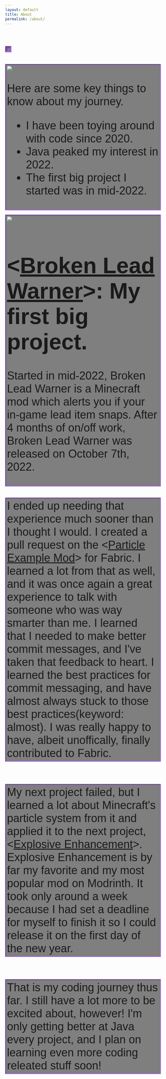 ```yaml
---
layout: default
title: About
permalink: /about/
---
```


<script>
const letters = "ABCDEFGHIJKLMNOPQRSTUVWXYZ";
const visitedKey = "visited";

window.onload = () => {
  const h1 = document.querySelector("h1");

  if (!localStorage.getItem(visitedKey)) {
    let iterations = 0;

    const interval = setInterval(() => {
      console.log("Title Text is being randomized!");
      h1.innerText = h1.dataset.value
        .split("")
        .map((letter, index) => {
          if (index < iterations) {
            return h1.dataset.value[index];
          }

          return letters[Math.floor(Math.random() * 26)];
        })
        .join("");

      if (iterations >= h1.dataset.value.length) clearInterval(interval);

      iterations += 1 / 3;
    }, 30);
  }
};

window.addEventListener("beforeunload", () => {
  localStorage.removeItem(visitedKey);
});
</script>

<h1 id="demo" style="border: 7px inset #a758ecb6; display: inline-flex; padding: 3px; backdrop-filter: blur(0px) saturate(100%) brightness(50%); font-size: 36px;"></h1>
<script>
var i = -1;
var txt = 'About Me - My Coding Journey Thus Far...';
var speed = 500;

function typeWriter() {
  if (i < txt.length) {
    document.getElementById("demo").innerHTML += txt.charAt(i);
    i++;
    if(i == 1) {
      speed = 50;
    }
    if(i == 10) {
      speed = 70;
    }
    if(i == 38) {
      speed = 300;
    }
    setTimeout(typeWriter, speed);
  }
}

this.typeWriter();
</script>
<div class="text-fade-in" style="border: 3px inset #a758ecb6; display: inline-block; padding: 3px; backdrop-filter: blur(0px) saturate(100%) brightness(50%); font-size: 36px; font-family: 'Franklin Gothic Medium', 'Arial Narrow', Arial, sans-serif">
  <div class="rightimage-container">
    <img src="../assets/images/codingLanguages.png">
  </div>
  <div class="text-container">
    <p>Here are some key things to know about my journey.</p>
    <ul>
      <li>I have been toying around with code since 2020.</li>
      <li>Java peaked my interest in 2022.</li>
      <li>The first big project I started was in mid-2022.</li>
    </ul>
  </div>
</div>
<div>
<p></p>
</div>
<div class="text-fade-in-2" style="border: 3px inset #a758ecb6; display: inline-block; padding: 3px; backdrop-filter: blur(0px) saturate(100%) brightness(50%); font-size: 36px; font-family: 'Franklin Gothic Medium', 'Arial Narrow', Arial, sans-serif">
  <div class="leftimage-container">
    <img src="../assets/images/BrokenLeadWarner.png">
  </div>
    <h1>&lt;<a href="https://modrinth.com/mod/broken-lead-warner">Broken Lead Warner</a>&gt;: My first big project.</h1>
    <p>Started in mid-2022, Broken Lead Warner is a Minecraft mod which alerts you if your in-game lead item snaps. After 4 months of on/off work, Broken Lead Warner was released on October 7th, 2022.</p>
</div>

<!-- <img src="../assets/images/skin1.png" width="auto" height="auto"> -->

<p style="border: 3px inset #a758ecb6; display: inline-block; padding: 3px; backdrop-filter: blur(0px) saturate(100%) brightness(50%); font-size: 36px; font-family: 'Franklin Gothic Medium', 'Arial Narrow', Arial, sans-serif">I ended up needing that experience much sooner than I thought I would. I created a pull request on the &lt;<a href="https://github.com/Luligabi1/ParticleExampleMod">Particle Example Mod</a>&gt; for Fabric. I learned a lot from that as well, and it was once again a great experience to talk with someone who was way smarter than me. I learned that I needed to make better commit messages, and I've taken that feedback to heart. I learned the best practices for commit messaging, and have almost always stuck to those best practices(keyword: almost). I was really happy to have, albeit unoffically, finally contributed to Fabric.</p>
<p style="border: 3px inset #a758ecb6; display: inline-block; padding: 3px; backdrop-filter: blur(0px) saturate(100%) brightness(50%); font-size: 36px; font-family: 'Franklin Gothic Medium', 'Arial Narrow', Arial, sans-serif">My next project failed, but I learned a lot about Minecraft's particle system from it and applied it to the next project, &lt;<a href="https://modrinth.com/mod/explosive-enhancement">Explosive Enhancement</a>&gt;. Explosive Enhancement is by far my favorite and my most popular mod on Modrinth. It took only around a week because I had set a deadline for myself to finish it so I could release it on the first day of the new year.</p>
<p style="border: 3px inset #a758ecb6; display: inline-flex; padding: 3px; backdrop-filter: blur(0px) saturate(100%) brightness(50%); font-size: 36px; font-family: 'Franklin Gothic Medium', 'Arial Narrow', Arial, sans-serif">That is my coding journey thus far. I still have a lot more to be excited about, however! I'm only getting better at Java every project, and I plan on learning even more coding releated stuff soon!</p>


